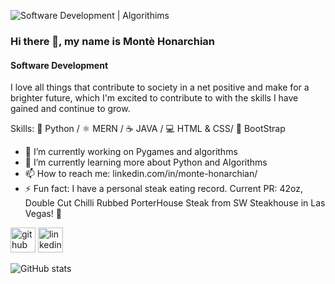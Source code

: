 
![Software Development | Algorithims](https://media-exp1.licdn.com/dms/image/D5616AQHbXUGjwt_J7A/profile-displaybackgroundimage-shrink_350_1400/0/1667014358201?e=1672272000&v=beta&t=PS2aDHwBNUQ-FW0pBqUQeZ5uYy6XMvDhK1C-kb99kCw)

### Hi there 👋, my name is Montè Honarchian
#### Software Development

I love all things that contribute to society in a net positive and make for a brighter future, which I'm excited to contribute to with the skills I have gained and continue to grow.

Skills: :snake: Python / :atom_symbol: MERN / :coffee: JAVA / :computer: HTML & CSS/ :hiking_boot: BootStrap


- 🔭 I’m currently working on Pygames and algorithms 
- 🌱 I’m currently learning more about Python and Algorithms 
- 📫 How to reach me: linkedin.com/in/monte-honarchian/ 
- ⚡ Fun fact: I have a personal steak eating record. Current PR: 42oz, Double Cut Chilli Rubbed PorterHouse Steak from SW Steakhouse in Las Vegas! :cut_of_meat: 


[<img src='https://cdn.jsdelivr.net/npm/simple-icons@3.0.1/icons/github.svg' alt='github' height='40'>](https://github.com/HonarchianMonte)  [<img src='https://cdn.jsdelivr.net/npm/simple-icons@3.0.1/icons/linkedin.svg' alt='linkedin' height='40'>](https://www.linkedin.com/in/linkedin.com/in/monte-honarchian//)  

![GitHub stats](https://github-readme-stats.vercel.app/api?username=HonarchianMonte&show_icons=true)  

